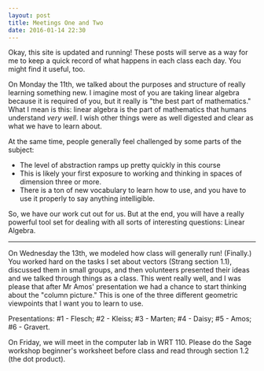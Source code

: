 ```yaml
---
layout: post
title: Meetings One and Two
date: 2016-01-14 22:30
---
```



Okay, this site is updated and running! These posts will serve as a way for me to
keep a quick record of what happens in each class each day. You might find it
useful, too.

On Monday the 11th, we talked about the purposes and structure of really learning
something new. I imagine most of you are taking linear algebra because it is
required of you, but it really is "the best part of mathematics." What I mean is
this: linear algebra is the part of mathematics that humans understand _very well_.
I wish other things were as well digested and clear as what we have to learn about.

At the same time, people generally feel challenged by some parts of the subject:

  * The level of abstraction ramps up pretty quickly in this course
  * This is likely your first exposure to working and thinking in spaces of dimension
  three or more.
  * There is a ton of new vocabulary to learn how to use, and you have to use it
  properly to say anything intelligible.

So, we have our work cut out for us. But at the end, you will have a really powerful
tool set for dealing with all sorts of interesting questions: Linear Algebra.

----

On Wednesday the 13th, we modeled how class will generally run! (Finally.) You
worked hard on the tasks I set about vectors (Strang section 1.1), discussed them
in small groups, and then volunteers presented their ideas and we talked through
things as a class. This went really well, and I was please that after Mr Amos'
presentation we had a chance to start thinking about the "column picture." This
is one of the three different geometric viewpoints that I want you to learn to
use.

Presentations: \#1 - Flesch; \#2 - Kleiss; \#3 - Marten; \#4 - Daisy; \#5 - Amos;
\#6 - Gravert.

On Friday, we will meet in the computer lab in WRT 110. Please do the Sage workshop
beginner's worksheet before class and read through section 1.2 (the dot product).
